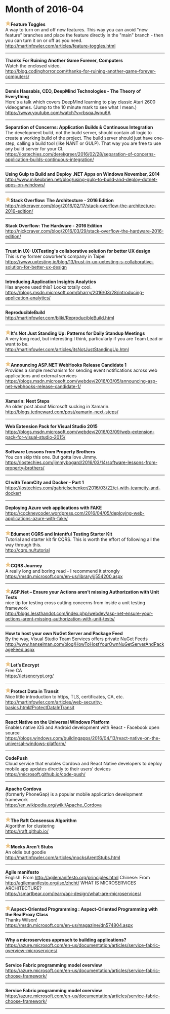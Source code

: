 # Month of 2016-04
__![star](./tags/star.png)Feature Toggles__  
A way to turn on and off new features. This way you can avoid "new feature" branches and place the feature directly in the "main" branch - then you can turn it on or off as you need.  
<http://martinfowler.com/articles/feature-toggles.html>  
***
__Thanks For Ruining Another Game Forever, Computers__  
Watch the enclosed video.  
<http://blog.codinghorror.com/thanks-for-ruining-another-game-forever-computers/>  
***
__Demis Hassabis, CEO, DeepMind Technologies - The Theory of Everything__  
Here's a talk which covers DeepMind learning to play classic Atari 2600 videogames. (Jump to the 10 minute mark to see what I mean.)  
<https://www.youtube.com/watch?v=rbsqaJwpu6A>  
***
__Separation of Concerns: Application Builds & Continuous Integration__  
The development build, not the build server, should contain all logic to create a working build of the project. The build server should just have one-step, calling a build tool (like NANT or GULP). That way you are free to use any build server for your CI.  
<https://lostechies.com/derekgreer/2016/02/28/separation-of-concerns-application-builds-continuous-integration/>  
***
__Using Gulp to Build and Deploy .NET Apps on Windows November, 2014__  
<http://www.mikeobrien.net/blog/using-gulp-to-build-and-deploy-dotnet-apps-on-windows/>  
***
__![star](./tags/star.png)Stack Overflow: The Architecture - 2016 Edition__  
<http://nickcraver.com/blog/2016/02/17/stack-overflow-the-architecture-2016-edition/>  
***
__Stack Overflow: The Hardware - 2016 Edition__  
<http://nickcraver.com/blog/2016/03/29/stack-overflow-the-hardware-2016-edition/>  
***
__Trust in UX: UXTesting's collaborative solution for better UX design__  
This is my former coworker's company in Taipei  
<https://www.uxtesting.io/blog/13/trust-in-ux-uxtesting-s-collaborative-solution-for-better-ux-design>  
***
__Introducing Application Insights Analytics__  
Has anyone used this? Looks totally cool.  
<https://blogs.msdn.microsoft.com/bharry/2016/03/28/introducing-application-analytics/>  
***
__ReproducibleBuild__  
<http://martinfowler.com/bliki/ReproducibleBuild.html>  
***
__![star](./tags/star.png)It's Not Just Standing Up: Patterns for Daily Standup Meetings__  
A very long read, but interesting I think, particularly if you are Team Lead or want to be.  
<http://martinfowler.com/articles/itsNotJustStandingUp.html>  
***
__![star](./tags/star.png)Announcing ASP.NET WebHooks Release Candidate 1__  
Provides a simple mechanism for sending event notifications across web applications and external services  
<https://blogs.msdn.microsoft.com/webdev/2016/03/05/announcing-asp-net-webhooks-release-candidate-1/>  
***
__Xamarin: Next Steps__  
An older post about Microsoft sucking in Xamarin.  
<http://blogs.tedneward.com/post/xamarin-next-steps/>  
***
__Web Extension Pack for Visual Studio 2015__  
<https://blogs.msdn.microsoft.com/webdev/2016/03/09/web-extension-pack-for-visual-studio-2015/>  
***
__Software Lessons from Property Brothers__  
You can skip this one. But gotta love Jimmy.  
<https://lostechies.com/jimmybogard/2016/03/14/software-lessons-from-property-brothers/>  
***
__CI with TeamCity and Docker – Part 1__  
<https://lostechies.com/gabrielschenker/2016/03/22/ci-with-teamcity-and-docker/>  
***
__Deploying Azure web applications with FAKE__  
<https://cockneycoder.wordpress.com/2016/04/05/deploying-web-applications-azure-with-fake/>  
***
__![star](./tags/star.png)Edument CQRS and Intentful Testing Starter Kit__  
Tutorial and starter kit fir CQRS. This is worth the effort of following all the way through this.  
<http://cqrs.nu/tutorial>  
***
__![star](./tags/star.png)CQRS Journey__  
A really long and boring read - I recommend it strongly  
<https://msdn.microsoft.com/en-us/library/jj554200.aspx>  
***
__![star](./tags/star.png)ASP.Net – Ensure your Actions aren’t missing Authorization with Unit Tests__  
nice tip for testing cross cutting concerns from inside a unit testing framework  
<http://blogs.lessthandot.com/index.php/webdev/asp-net-ensure-your-actions-arent-missing-authorization-with-unit-tests/>  
***
__How to host your own NuGet Server and Package Feed__  
By the way, Visual Studio Team Services offers private NuGet Feeds  
<http://www.hanselman.com/blog/HowToHostYourOwnNuGetServerAndPackageFeed.aspx>  
***
__![star](./tags/star.png)Let’s Encrypt__  
Free CA  
<https://letsencrypt.org/>  
***
__![star](./tags/star.png)Protect Data in Transit__  
Nice little introduction to https, TLS, certificates, CA, etc.  
<http://martinfowler.com/articles/web-security-basics.html#ProtectDataInTransit>  
***
__React Native on the Universal Windows Platform__  
Enables native iOS and Android development with React - Facebook open source  
<https://blogs.windows.com/buildingapps/2016/04/13/react-native-on-the-universal-windows-platform/>  
***
__CodePush__  
Cloud service that enables Cordova and React Native developers to deploy mobile app updates directly to their users’ devices  
<https://microsoft.github.io/code-push/>  
***
__Apache Cordova__  
(formerly PhoneGap) is a popular mobile application development framework  
<https://en.wikipedia.org/wiki/Apache_Cordova>  
***
__![star](./tags/star.png)The Raft Consensus Algorithm__  
Algorithm for clustering  
<https://raft.github.io/>  
***
__![star](./tags/star.png)Mocks Aren't Stubs__  
An oldie but goodie  
<http://martinfowler.com/articles/mocksArentStubs.html>  
***
__Agile manifesto__  
English: From <http://agilemanifesto.org/principles.html> Chinese: From <http://agilemanifesto.org/iso/zhcht/> WHAT IS MICROSERVICES ARCHITECTURE?  
<https://smartbear.com/learn/api-design/what-are-microservices/>  
***
__![star](./tags/star.png)Aspect-Oriented Programming : Aspect-Oriented Programming with the RealProxy Class__  
Thanks Wilson!  
<https://msdn.microsoft.com/en-us/magazine/dn574804.aspx>  
***
__Why a microservices approach to building applications?__  
<https://azure.microsoft.com/en-us/documentation/articles/service-fabric-overview-microservices/>  
***
__Service Fabric programming model overview__  
<https://azure.microsoft.com/en-us/documentation/articles/service-fabric-choose-framework/>  
***
__Service Fabric programming model overview__  
<https://azure.microsoft.com/en-us/documentation/articles/service-fabric-choose-framework/>  
***
